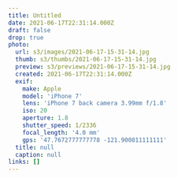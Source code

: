 ```yaml
---
title: Untitled
date: 2021-06-17T22:31:14.000Z
draft: false
drop: true
photo:
  url: s3/images/2021-06-17-15-31-14.jpg
  thumb: s3/thumbs/2021-06-17-15-31-14.jpg
  preview: s3/previews/2021-06-17-15-31-14.jpg
  created: 2021-06-17T22:31:14.000Z
  exif:
    make: Apple
    model: 'iPhone 7'
    lens: 'iPhone 7 back camera 3.99mm f/1.8'
    iso: 20
    aperture: 1.8
    shutter_speed: 1/2336
    focal_length: '4.0 mm'
    gps: '47.7672777777778 -121.900811111111'
  title: null
  caption: null
links: []
---
```

